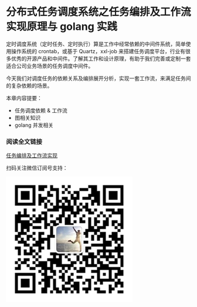 # 分布式任务调度系统之任务编排及工作流实现原理与 golang 实践

定时调度系统（定时任务、定时执行）算是工作中经常依赖的中间件系统，简单使用操作系统的 crontab，或基于 Quartz，xxl-job 来搭建任务调度平台，行业有很多优秀的开源产品和中间件。了解其工作和设计原理，有助于我们完善或定制一套适合公司业务场景的任务调度中间件。

今天我们对调度任务的依赖关系及编排展开分析，实现一套工作流，来满足任务间的复杂依赖的场景。

本章内容提要：
- 任务调度依赖 & 工作流
- 图相关知识
- golang 并发相关

### 阅读全文链接
[任务编排及工作流实现](https://mp.weixin.qq.com/s?__biz=MzIyMzMxNjYwNw==&mid=2247483920&idx=1&sn=922d3d3e6ff07951fd45d629a960dca3&chksm=e8215d00df56d41679227c299134e7cea9cb9f93094f8597abfd3675a19116da628e02e28042&token=1776095493&lang=zh_CN#rd)

扫码关注微信订阅号支持：

![技术岁月](https://raw.githubusercontent.com/skyhackvip/ratelimit/master/techyears.jpg)
